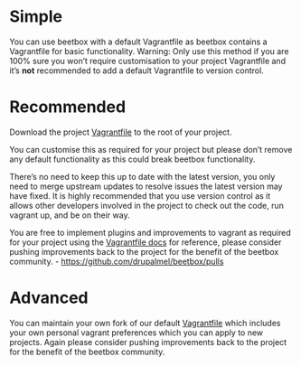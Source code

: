 # Simple

You can use beetbox with a default Vagrantfile as beetbox contains a Vagrantfile for basic functionality. 
Warning: Only use this method if you are 100% sure you won’t require customisation to your project Vagrantfile and it’s **not** recommended to add a default Vagrantfile to version control.

# Recommended

Download the project [Vagrantfile](https://raw.githubusercontent.com/drupalmel/beetbox/master/Vagrantfile) to the root of your project.

You can customise this as required for your project but please don’t remove any default functionality as this could break beetbox functionality. 

There’s no need to keep this up to date with the latest version, you only need to merge upstream updates to resolve issues the latest version may have fixed. It is highly recommended that you use version control as it allows other developers involved in the project to check out the code, run vagrant up, and be on their way.

You are free to implement plugins and improvements to vagrant as required for your project  using the [Vagrantfile docs](https://www.vagrantup.com/docs/vagrantfile/) for reference, please consider pushing improvements back to the project for the benefit of the beetbox community. - https://github.com/drupalmel/beetbox/pulls

# Advanced

You can maintain your own fork of our default [Vagrantfile](https://raw.githubusercontent.com/drupalmel/beetbox/master/Vagrantfile) which includes your own personal vagrant preferences which you can apply to new projects. Again please consider pushing improvements back to the project for the benefit of the beetbox community.
